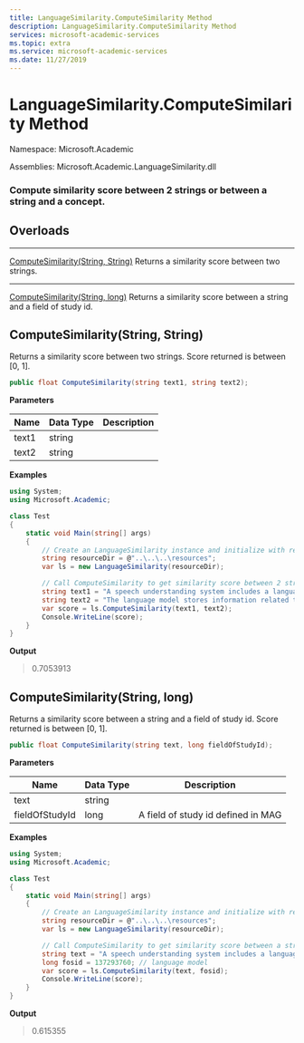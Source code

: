```yaml
---
title: LanguageSimilarity.ComputeSimilarity Method
description: LanguageSimilarity.ComputeSimilarity Method
services: microsoft-academic-services
ms.topic: extra
ms.service: microsoft-academic-services
ms.date: 11/27/2019
---
```

# LanguageSimilarity.ComputeSimilarity Method

Namespace: Microsoft.Academic

Assemblies: Microsoft.Academic.LanguageSimilarity.dll

### Compute similarity score between 2 strings or between a string and a concept.

## Overloads

---
[ComputeSimilarity(String, String)](#computesimilaritystring-string) Returns a similarity score between two strings.


---
[ComputeSimilarity(String, long)](#computesimilaritystring-long) Returns a similarity score between a string and a field of study id.

## ComputeSimilarity(String, String)

Returns a similarity score between two strings. Score returned is between [0, 1].

  ```C#
  public float ComputeSimilarity(string text1, string text2);
  ```

**Parameters**

Name | Data Type | Description
--- | --- | ---
text1 | string | 
text2 | string | 

**Examples**

  ```C#
  using System;
  using Microsoft.Academic;

  class Test
  {
      static void Main(string[] args)
      {
          // Create an LanguageSimilarity instance and initialize with resources
          string resourceDir = @"..\..\..\resources";
          var ls = new LanguageSimilarity(resourceDir);

          // Call ComputeSimilarity to get similarity score between 2 strings
          string text1 = "A speech understanding system includes a language model";
          string text2 = "The language model stores information related to words and semantic information";
          var score = ls.ComputeSimilarity(text1, text2);
          Console.WriteLine(score);
      }
  }
  ```

**Output**

  > 0.7053913

## ComputeSimilarity(String, long)

Returns a similarity score between a string and a field of study id. Score returned is between [0, 1].

   ```C#
   public float ComputeSimilarity(string text, long fieldOfStudyId);
   ```

**Parameters**

Name | Data Type | Description
--- | --- | ---
text | string |
fieldOfStudyId | long | A field of study id defined in MAG

**Examples**

  ```C#
  using System;
  using Microsoft.Academic;

  class Test
  {
      static void Main(string[] args)
      {
          // Create an LanguageSimilarity instance and initialize with resources
          string resourceDir = @"..\..\..\resources";
          var ls = new LanguageSimilarity(resourceDir);

          // Call ComputeSimilarity to get similarity score between a string and a concept
          string text = "A speech understanding system includes a language model";
          long fosid = 137293760; // language model
          var score = ls.ComputeSimilarity(text, fosid);
          Console.WriteLine(score);
      }
  }
  ```

**Output**

  > 0.615355
